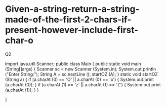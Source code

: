# Given-a-string-return-a-string-made-of-the-first-2-chars-if-present-however-include-first-char-o
Q2

import java.util.Scanner;
public class Main
{
  public static void main (String[]args)
  {
    Scanner sc = new Scanner (System.in);
      System.out.println ("Enter String:");
    String A = sc.nextLine ();
      startOZ (A);
  }
  static void startOZ (String a)
  {
    if (a.charAt (0) == 'O' || a.charAt (0) == 'o')
      {
	System.out.print (a.charAt (0));
      }
    if (a.charAt (1) == 'z' || a.charAt (1) == 'Z')
      {
	System.out.print (a.charAt (1));
      }
  }

}
